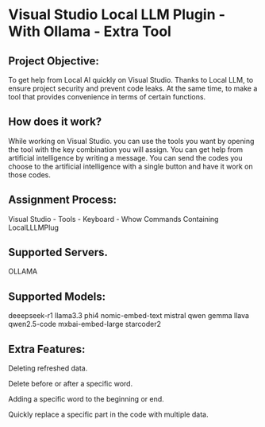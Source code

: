 # Visual Studio Local LLM Plugin - With Ollama - Extra Tool

## Project Objective: 
To get help from Local AI quickly on Visual Studio. Thanks to Local LLM, to ensure project security and prevent code leaks. At the same time, to make a tool that provides convenience in terms of certain functions.

## How does it work?

While working on Visual Studio. you can use the tools you want by opening the tool with the key combination you will assign. You can get help from artificial intelligence by writing a message. You can send the codes you choose to the artificial intelligence with a single button and have it work on those codes. 

## Assignment Process:
Visual Studio - Tools - Keyboard - Whow Commands Containing LocalLLLMPlug


## Supported Servers.
OLLAMA

## Supported Models:
deeepseek-r1
llama3.3
phi4
nomic-embed-text
mistral
qwen
gemma
llava
qwen2.5-code
mxbai-embed-large
starcoder2

## Extra Features:

Deleting refreshed data.

Delete before or after a specific word.

Adding a specific word to the beginning or end.

Quickly replace a specific part in the code with multiple data.

